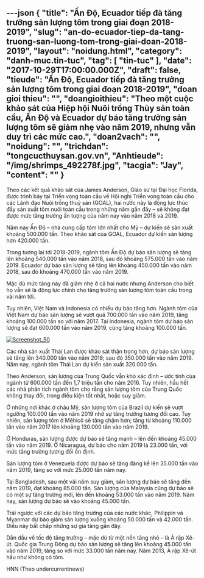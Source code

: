 ---json
{
    "title": "Ấn Độ, Ecuador tiếp đà tăng trưởng sản lượng tôm trong giai đoạn 2018-2019",
    "slug": "an-do-ecuador-tiep-da-tang-truong-san-luong-tom-trong-giai-doan-2018-2019",
    "layout": "noidung.html",
    "category": "danh-muc.tin-tuc",
    "tag": [
        "tin-tuc"
    ],
    "date": "2017-10-29T17:00:00.000Z",
    "draft": false,
    "tieude": "Ấn Độ, Ecuador tiếp đà tăng trưởng sản lượng tôm trong giai đoạn 2018-2019",
    "doan gioi thieu": "",
    "doangioithieu": "Theo một cuộc khảo sát của Hiệp hội Nuôi trồng Thủy sản toàn cầu, Ấn Độ và Ecuador dự báo tăng trưởng sản lượng tôm sẽ giảm nhẹ vào năm 2019, nhưng vẫn duy trì các mức cao.",
    "doan2vach": "",
    "noidung": "",
    "trichdan": "tongcucthuysan.gov.vn",
    "Anhtieude": "/img/shrimps_492278f.jpg",
    "tacgia": "Jay",
    "__content__": ""
}
---
<p><span style="font-size:14px">Theo c&aacute;c kết quả khảo s&aacute;t của James Anderson, Gi&aacute;o sư tại Đại học Florida, được tr&igrave;nh b&agrave;y tại Triển vọng to&agrave;n cầu về Hội nghị Triển vọng to&agrave;n cầu cho c&aacute;c L&atilde;nh đạo Nu&ocirc;i trồng thuỷ sản (GOAL), hai nước n&agrave;y l&agrave; động lực th&uacute;c đẩy sản xuất t&ocirc;m nu&ocirc;i to&agrave;n cầu trong những năm gần đ&acirc;y &ndash; sẽ kh&ocirc;ng đạt được mức tăng trưởng ấn tượng của năm nay v&agrave;o năm 2018 v&agrave; 2019.</span></p>

<p><span style="font-size:14px">Năm nay Ấn Độ &ndash; nh&agrave; cung cấp t&ocirc;m lớn nhất cho Mỹ &ndash; dự kiến ​​sẽ sản xuất khoảng 500.000 tấn. Theo khảo s&aacute;t của GOAL, Ecuador dự kiến ​​sản lượng hơn 420.000 tấn.</span></p>

<p><span style="font-size:14px">Trong tương lai tới 2018-2019, ng&agrave;nh t&ocirc;m Ấn Độ dự b&aacute;o sản lượng sẽ tăng l&ecirc;n khoảng 540.000 tấn v&agrave;o năm 2018, sau đ&oacute; khoảng 575.000 tấn v&agrave;o năm 2019. Ecuador dự b&aacute;o sản lượng sẽ tăng l&ecirc;n khoảng 450.000 tấn v&agrave;o năm 2018, sau đ&oacute; khoảng 470.000 tấn v&agrave;o năm 2019.</span></p>

<p><span style="font-size:14px">Mặc d&ugrave; mức tăng n&agrave;y đ&atilde; giảm nhẹ ở cả hai nước nhưng Anderson cho biết họ vẫn sẽ l&agrave; động lực ch&iacute;nh cho tăng trưởng sản lượng t&ocirc;m to&agrave;n cầu trong v&agrave;i năm tới.</span></p>

<p><span style="font-size:14px">Tuy nhi&ecirc;n, Việt Nam v&agrave; Indonesia c&oacute; nhiều dự b&aacute;o tăng hơn. Ng&agrave;nh t&ocirc;m của Việt Nam dự b&aacute;o sản lượng sẽ vượt qu&aacute; 700.000 tấn v&agrave;o năm 2019, tăng khoảng 100.000 tấn so với năm 2017. Tại Indonesia, ng&agrave;nh t&ocirc;m dự b&aacute;o sản lượng sẽ đạt 600.000 tấn v&agrave;o năm 2019, cũng tăng khoảng 100.000 tấn.</span></p>

<p><span style="font-size:14px"><a href="http://bioaqua.vn/an-do-ecuador-duy-tri-tang-truong-san-luong-tom-cao-trong-giai-doan-2018-2019/screenshot_50/" rel="attachment wp-att-6200"><img alt="Screenshot_50" src="http://bioaqua.vn/wp-content/uploads/Screenshot_50.png" /></a></span></p>

<p><span style="font-size:14px">C&aacute;c nh&agrave; sản xuất Th&aacute;i Lan được khảo s&aacute;t thận trọng hơn, dự b&aacute;o sản lượng sẽ tăng l&ecirc;n 340.000 tấn v&agrave;o năm 2018; sau đ&oacute; 350.000 tấn v&agrave;o năm 2019. Năm nay, ng&agrave;nh t&ocirc;m Th&aacute;i Lan dự kiến ​​sản xuất 320.000 tấn.</span></p>

<p><span style="font-size:14px">Theo Anderson, sản lượng của Trung Quốc vẫn kh&oacute; x&aacute;c định &ndash; ước t&iacute;nh của ng&agrave;nh từ 600.000 tấn đến 1,7 triệu tấn cho năm 2016. Tuy nhi&ecirc;n, hầu hết c&aacute;c nh&agrave; ph&acirc;n t&iacute;ch ng&agrave;nh t&ocirc;m cho rằng sản lượng t&ocirc;m của Trung Quốc kh&ocirc;ng thay đổi, trong điều kiện tốt nhất, hoặc suy giảm.</span></p>

<p><span style="font-size:14px">Ở những nơi kh&aacute;c ở ch&acirc;u Mỹ, sản lượng t&ocirc;m của Brazil dự kiến ​​sẽ vượt ngưỡng 100.000 tấn v&agrave;o năm 2019 nhờ sự tăng trưởng tương đối cao. Tuy nhi&ecirc;n, sản lượng t&ocirc;m ở M&ecirc;hic&ocirc; sẽ tăng chậm hơn; tăng từ khoảng 110.000 tấn v&agrave;o năm 2017 l&ecirc;n khoảng 130.000 tấn v&agrave;o năm 2019.</span></p>

<p><span style="font-size:14px">Ở Honduras, sản lượng được dự b&aacute;o sẽ tăng mạnh &ndash; l&ecirc;n đến khoảng 45.000 tấn v&agrave;o năm 2019. Ở Nicaragua, dự b&aacute;o cho năm 2019 l&agrave; 23.000 tấn, với mức tăng trưởng tương đối ổn định.</span></p>

<p><span style="font-size:14px">Sản lượng t&ocirc;m ở Venezuela được dự b&aacute;o sẽ tăng đ&aacute;ng kể l&ecirc;n 35.000 tấn v&agrave;o năm 2019, tăng so với mức 25.000 tấn năm nay.</span></p>

<p><span style="font-size:14px">Tại Bangladesh, sau một v&agrave;i năm suy giảm, sản lượng dự b&aacute;o sẽ tăng đến năm 2019, đạt khoảng 85.000 tấn. Sản lượng của Malaysia cũng dự b&aacute;o sẽ c&oacute; một sự tăng trưởng mới, l&ecirc;n đến khoảng 53.000 tấn v&agrave;o năm 2019. Năm nay, sản lượng dự b&aacute;o sẽ v&agrave;o khoảng 45.000 tấn.</span></p>

<p><span style="font-size:14px">Tr&aacute;i ngược với c&aacute;c dự b&aacute;o tăng trưởng của c&aacute;c nước kh&aacute;c, Philippin v&agrave; Myanmar dự b&aacute;o giảm sản lượng xuống khoảng 50.000 tấn v&agrave; 42.000 tấn. Điều n&agrave;y bất chấp những sự gia tăng gần đ&acirc;y.</span></p>

<p><span style="font-size:14px">Dẫn đầu về tốc độ tăng trưởng &ndash; mặc d&ugrave; từ một nền tảng nhỏ &ndash; l&agrave; Ả rập X&ecirc;-&uacute;t. Quốc gia Trung Đ&ocirc;ng dự b&aacute;o sản lượng sẽ tăng l&ecirc;n khoảng 45.000 tấn v&agrave;o năm 2019, tăng so với mức 33.000 tấn năm nay. Năm 2013, Ả rập X&ecirc;-&uacute;t hầu như kh&ocirc;ng c&oacute; t&ocirc;m.</span></p>

<p><span style="font-size:14px">HNN (Theo undercurrentnews)</span></p>
